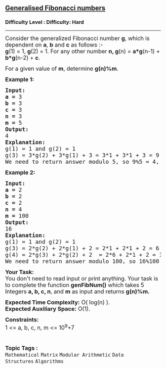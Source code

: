 <h2><a href="https://www.geeksforgeeks.org/problems/generalised-fibonacci-numbers1820/0">Generalised Fibonacci numbers</a></h2><h3>Difficulty Level : Difficulty: Hard</h3><hr><div class="problems_problem_content__Xm_eO"><p><span style="font-size: 18px;">Consider the generalized Fibonacci number <strong>g</strong>, which is dependent on <strong>a</strong>, <strong>b</strong> and <strong>c</strong> as follows :-<br><strong>g</strong>(1) = 1, <strong>g</strong>(2) = 1. For any other number&nbsp;<strong>n, </strong><strong>g</strong>(n) = <strong>a*g</strong>(n-1) + <strong>b*g</strong>(n-2) + <strong>c</strong>.</span></p>
<p><span style="font-size: 18px;">For a given value of <strong>m</strong>, determine <strong>g(n)%m</strong>.</span></p>
<p><span style="font-size: 18px;"><strong>Example 1:</strong></span></p>
<pre><span style="font-size: 18px;"><strong>Input:</strong></span>
<span style="font-size: 18px;"><strong>a = </strong>3<br><strong>b = </strong>3<br><strong>c = </strong>3<br><strong>n = </strong>3<br><strong>m = </strong>5</span>
<span style="font-size: 18px;"><strong>Output:</strong></span>
<span style="font-size: 18px;">4</span>
<span style="font-size: 18px;"><strong>Explanation:</strong></span>
<span style="font-size: 18px;">g(1) = 1 and g(2) = 1 <br></span><span style="font-size: 18px;">g(3) = 3*g(2) + 3*g(1) + 3 = 3*1 + 3*1 + 3 = 9<br></span><span style="font-size: 18px;">We need to return answer modulo 5, so 9%5 = 4, is the answer.</span></pre>
<p><span style="font-size: 18px;"><strong>Example 2:</strong></span></p>
<pre><span style="font-size: 18px;"><strong>Input:</strong></span>
<span style="font-size: 18px;"><strong>a = </strong>2<br><strong>b = </strong>2<br><strong>c = </strong>2<br><strong>n = </strong>4<br><strong>m = </strong>100</span>
<span style="font-size: 18px;"><strong>Output:</strong></span>
<span style="font-size: 18px;">16</span>
<span style="font-size: 18px;"><strong>Explanation:</strong></span>
<span style="font-size: 18px;">g(1) = 1 and g(2) = 1<br></span><span style="font-size: 18px;">g(3) = 2*g(2) + 2*g(1) + 2 = 2*1 + 2*1 + 2 = 6<br>g(4) = 2*g(3) + 2*g(2) + 2  = 2*6 + 2*1 + 2 = 16<br>We need to return answer modulo 100, so 16%100 = 16, is the answer.</span>
</pre>
<p><span style="font-size: 18px;"><strong>Your Task:</strong><br>You don't need to read input or print anything. Your task is to complete the function <strong>genFibNum()</strong> which takes 5 Integers <strong>a, b, c, n</strong>, and <strong>m</strong> as input and returns <strong>g(n)%m.</strong></span></p>
<p><span style="font-size: 18px;"><strong>Expected Time Complexity:</strong> O( log(n) ).<br><strong>Expected Auxiliary Space:</strong> O(1).</span></p>
<p><span style="font-size: 18px;"><strong>Constraints:</strong></span><br><span style="font-size: 18px;">1 &lt;= a, b, c, n, m &lt;= 10<sup>9</sup>+7</span></p></div><br><p><span style=font-size:18px><strong>Topic Tags : </strong><br><code>Mathematical</code>&nbsp;<code>Matrix</code>&nbsp;<code>Modular Arithmetic</code>&nbsp;<code>Data Structures</code>&nbsp;<code>Algorithms</code>&nbsp;
